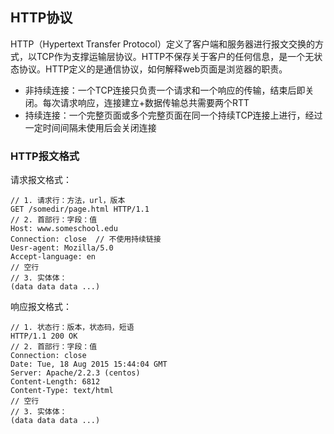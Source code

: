 ## HTTP协议
HTTP（Hypertext Transfer Protocol）定义了客户端和服务器进行报文交换的方式，以TCP作为支撑运输层协议。HTTP不保存关于客户的任何信息，是一个无状态协议。HTTP定义的是通信协议，如何解释web页面是浏览器的职责。

- 非持续连接：一个TCP连接只负责一个请求和一个响应的传输，结束后即关闭。每次请求响应，连接建立+数据传输总共需要两个RTT
- 持续连接：一个完整页面或多个完整页面在同一个持续TCP连接上进行，经过一定时间间隔未使用后会关闭连接

### HTTP报文格式
请求报文格式：
```
// 1. 请求行：方法，url，版本
GET /somedir/page.html HTTP/1.1 
// 2. 首部行：字段：值
Host: www.someschool.edu
Connection: close  // 不使用持续链接
Uesr-agent: Mozilla/5.0
Accept-language: en
// 空行
// 3. 实体体：
(data data data ...)
```

响应报文格式：
```
// 1. 状态行：版本，状态码，短语
HTTP/1.1 200 OK
// 2. 首部行：字段：值
Connection: close
Date: Tue, 18 Aug 2015 15:44:04 GMT
Server: Apache/2.2.3 (centos)
Content-Length: 6812
Content-Type: text/html
// 空行
// 3. 实体体：
(data data data ...)
```
